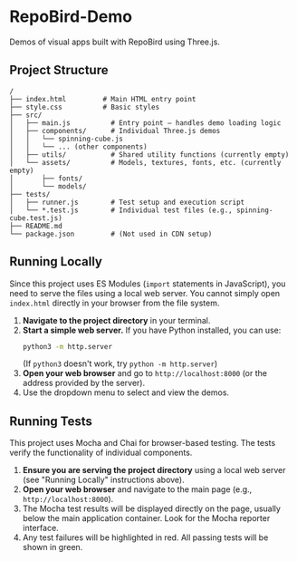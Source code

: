 # RepoBird-Demo

Demos of visual apps built with RepoBird using Three.js.

## Project Structure

```
/
├── index.html         # Main HTML entry point
├── style.css          # Basic styles
├── src/
│   ├── main.js          # Entry point – handles demo loading logic
│   ├── components/      # Individual Three.js demos
│   │   └── spinning-cube.js
│   │   └── ... (other components)
│   ├── utils/           # Shared utility functions (currently empty)
│   └── assets/          # Models, textures, fonts, etc. (currently empty)
│       ├── fonts/
│       └── models/
├── tests/
│   ├── runner.js        # Test setup and execution script
│   └── *.test.js        # Individual test files (e.g., spinning-cube.test.js)
├── README.md
└── package.json         # (Not used in CDN setup)
```

## Running Locally

Since this project uses ES Modules (`import` statements in JavaScript), you need to serve the files using a local web server. You cannot simply open `index.html` directly in your browser from the file system.

1.  **Navigate to the project directory** in your terminal.
2.  **Start a simple web server.** If you have Python installed, you can use:
    ```bash
    python3 -m http.server
    ```
    (If `python3` doesn't work, try `python -m http.server`)
3.  **Open your web browser** and go to `http://localhost:8000` (or the address provided by the server).
4.  Use the dropdown menu to select and view the demos.

## Running Tests

This project uses Mocha and Chai for browser-based testing. The tests verify the functionality of individual components.

1.  **Ensure you are serving the project directory** using a local web server (see "Running Locally" instructions above).
2.  **Open your web browser** and navigate to the main page (e.g., `http://localhost:8000`).
3.  The Mocha test results will be displayed directly on the page, usually below the main application container. Look for the Mocha reporter interface.
4.  Any test failures will be highlighted in red. All passing tests will be shown in green.
